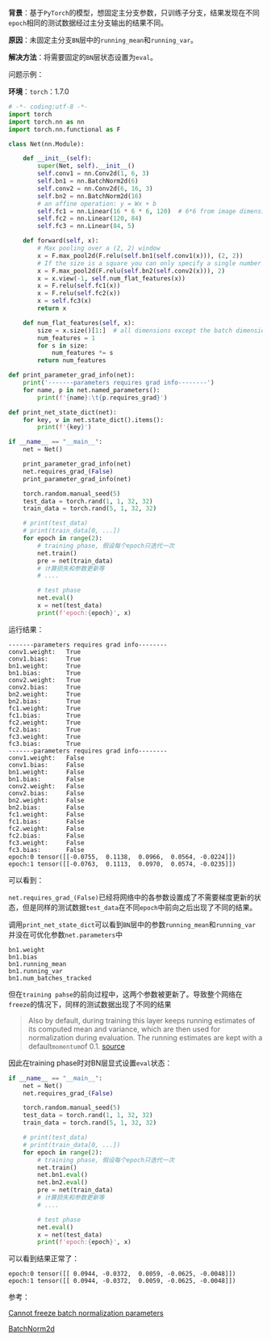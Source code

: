**背景**：基于`PyTorch`的模型，想固定主分支参数，只训练子分支，结果发现在不同`epoch`相同的测试数据经过主分支输出的结果不同。

**原因**：未固定主分支`BN`层中的`running_mean`和`running_var`。

**解决方法**：将需要固定的`BN`层状态设置为`eval`。

问题示例：

**环境**：`torch`：1.7.0

```python
# -*- coding:utf-8 -*-
import torch
import torch.nn as nn
import torch.nn.functional as F

class Net(nn.Module):

    def __init__(self):
        super(Net, self).__init__()
        self.conv1 = nn.Conv2d(1, 6, 3)
        self.bn1 = nn.BatchNorm2d(6)
        self.conv2 = nn.Conv2d(6, 16, 3)
        self.bn2 = nn.BatchNorm2d(16)
        # an affine operation: y = Wx + b
        self.fc1 = nn.Linear(16 * 6 * 6, 120)  # 6*6 from image dimension
        self.fc2 = nn.Linear(120, 84)
        self.fc3 = nn.Linear(84, 5)

    def forward(self, x):
        # Max pooling over a (2, 2) window
        x = F.max_pool2d(F.relu(self.bn1(self.conv1(x))), (2, 2))
        # If the size is a square you can only specify a single number
        x = F.max_pool2d(F.relu(self.bn2(self.conv2(x))), 2)
        x = x.view(-1, self.num_flat_features(x))
        x = F.relu(self.fc1(x))
        x = F.relu(self.fc2(x))
        x = self.fc3(x)
        return x

    def num_flat_features(self, x):
        size = x.size()[1:]  # all dimensions except the batch dimension
        num_features = 1
        for s in size:
            num_features *= s
        return num_features

def print_parameter_grad_info(net):
    print('-------parameters requires grad info--------')
    for name, p in net.named_parameters():
        print(f'{name}:\t{p.requires_grad}')

def print_net_state_dict(net):
    for key, v in net.state_dict().items():
        print(f'{key}')

if __name__ == "__main__":
    net = Net()

    print_parameter_grad_info(net)
    net.requires_grad_(False)
    print_parameter_grad_info(net)

    torch.random.manual_seed(5)
    test_data = torch.rand(1, 1, 32, 32)
    train_data = torch.rand(5, 1, 32, 32)

    # print(test_data)
    # print(train_data[0, ...])
    for epoch in range(2):
        # training phase, 假设每个epoch只迭代一次
        net.train()
        pre = net(train_data)
        # 计算损失和参数更新等
        # ....

        # test phase
        net.eval()
        x = net(test_data)
        print(f'epoch:{epoch}', x)
```

运行结果：

```
-------parameters requires grad info--------
conv1.weight:   True
conv1.bias:     True
bn1.weight:     True
bn1.bias:       True
conv2.weight:   True
conv2.bias:     True
bn2.weight:     True
bn2.bias:       True
fc1.weight:     True
fc1.bias:       True
fc2.weight:     True
fc2.bias:       True
fc3.weight:     True
fc3.bias:       True
-------parameters requires grad info--------
conv1.weight:   False
conv1.bias:     False
bn1.weight:     False
bn1.bias:       False
conv2.weight:   False
conv2.bias:     False
bn2.weight:     False
bn2.bias:       False
fc1.weight:     False
fc1.bias:       False
fc2.weight:     False
fc2.bias:       False
fc3.weight:     False
fc3.bias:       False
epoch:0 tensor([[-0.0755,  0.1138,  0.0966,  0.0564, -0.0224]])
epoch:1 tensor([[-0.0763,  0.1113,  0.0970,  0.0574, -0.0235]])
```

可以看到：

`net.requires_grad_(False)`已经将网络中的各参数设置成了不需要梯度更新的状态，但是同样的测试数据`test_data`在不同`epoch`中前向之后出现了不同的结果。

调用`print_net_state_dict`可以看到`BN`层中的参数`running_mean`和`running_var`并没在可优化参数`net.parameters`中

```
bn1.weight
bn1.bias
bn1.running_mean
bn1.running_var
bn1.num_batches_tracked
```

但在`training pahse`的前向过程中，这两个参数被更新了。导致整个网络在`freeze`的情况下，同样的测试数据出现了不同的结果

> Also by default, during training this layer keeps running estimates of its computed mean and variance, which are then used for normalization during evaluation. The running estimates are kept with a default`momentum`of 0.1. [source](https://pytorch.org/docs/stable/generated/torch.nn.BatchNorm2d.html?highlight=batchnorm#torch.nn.BatchNorm2d)

因此在training phase时对BN层显式设置`eval`状态：

```python
if __name__ == "__main__":
    net = Net()
    net.requires_grad_(False)

    torch.random.manual_seed(5)
    test_data = torch.rand(1, 1, 32, 32)
    train_data = torch.rand(5, 1, 32, 32)

    # print(test_data)
    # print(train_data[0, ...])
    for epoch in range(2):
        # training phase, 假设每个epoch只迭代一次
        net.train()
        net.bn1.eval()
        net.bn2.eval()
        pre = net(train_data)
        # 计算损失和参数更新等
        # ....

        # test phase
        net.eval()
        x = net(test_data)
        print(f'epoch:{epoch}', x)

```

可以看到结果正常了：

```
epoch:0 tensor([[ 0.0944, -0.0372,  0.0059, -0.0625, -0.0048]])
epoch:1 tensor([[ 0.0944, -0.0372,  0.0059, -0.0625, -0.0048]])
```

参考：

[Cannot freeze batch normalization parameters](https://discuss.pytorch.org/t/cannot-freeze-batch-normalization-parameters/38696)

[BatchNorm2d](https://pytorch.org/docs/stable/generated/torch.nn.BatchNorm2d.html?highlight=batchnorm#torch.nn.BatchNorm2d)
